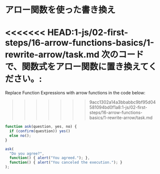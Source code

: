 
# アロー関数を使った書き換え

<<<<<<< HEAD:1-js/02-first-steps/16-arrow-functions-basics/1-rewrite-arrow/task.md
次のコードで、関数式をアロー関数に置き換えてください。:
=======
Replace Function Expressions with arrow functions in the code below:
>>>>>>> 9acc1302a14a3bbabbc9bf95d04581094bd0f1a8:1-js/02-first-steps/16-arrow-functions-basics/1-rewrite-arrow/task.md

```js run
function ask(question, yes, no) {
  if (confirm(question)) yes()
  else no();
}

ask(
  "Do you agree?",
  function() { alert("You agreed."); },
  function() { alert("You canceled the execution."); }
);
```
